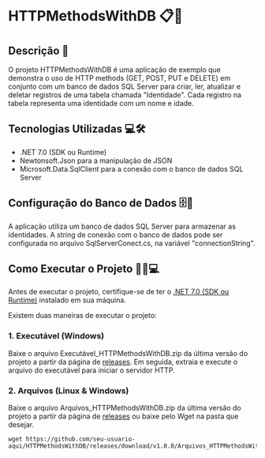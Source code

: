 # HTTPMethodsWithDB 📋🔧

## Descrição 📜
O projeto HTTPMethodsWithDB é uma aplicação de exemplo que demonstra o uso de HTTP methods (GET, POST, PUT e DELETE) em conjunto com um banco de dados SQL Server para criar, ler, atualizar e deletar registros de uma tabela chamada "Identidade". Cada registro na tabela representa uma identidade com um nome e idade.

## Tecnologias Utilizadas 💻🛠️
- .NET 7.0 (SDK ou Runtime)
- Newtonsoft.Json para a manipulação de JSON
- Microsoft.Data.SqlClient para a conexão com o banco de dados SQL Server

## Configuração do Banco de Dados 🗄️🔧
A aplicação utiliza um banco de dados SQL Server para armazenar as identidades. A string de conexão com o banco de dados pode ser configurada no arquivo SqlServerConect.cs, na variável "connectionString".

## Como Executar o Projeto 🏃‍♂️💻
Antes de executar o projeto, certifique-se de ter o [.NET 7.0 (SDK ou Runtime)](https://dotnet.microsoft.com/pt-br/download/dotnet/7.0) instalado em sua máquina.

Existem duas maneiras de executar o projeto:

### 1. Executável (Windows)
Baixe o arquivo Executável_HTTPMethodsWithDB.zip da última versão do projeto a partir da página de [releases](https://github.com/seu-usuario-aqui/HTTPMethodsWithDB/releases). Em seguida, extraia e execute o arquivo do executável para iniciar o servidor HTTP.

### 2. Arquivos (Linux & Windows)
Baixe o arquivo Arquivos_HTTPMethodsWithDB.zip da última versão do projeto a partir da página de [releases](https://github.com/seu-usuario-aqui/HTTPMethodsWithDB/releases) ou baixe pelo Wget na pasta que desejar.
```shell
wget https://github.com/seu-usuario-aqui/HTTPMethodsWithDB/releases/download/v1.0.0/Arquivos_HTTPMethodsWithDB.zip
